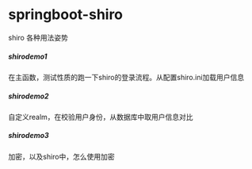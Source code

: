 # springboot-shiro
shiro 各种用法姿势

##### shirodemo1
在主函数，测试性质的跑一下shiro的登录流程。从配置shiro.ini加载用户信息

##### shirodemo2
自定义realm，在校验用户身份，从数据库中取用户信息对比

##### shirodemo3
加密，以及shiro中，怎么使用加密